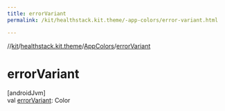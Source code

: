 ```yaml
---
title: errorVariant
permalink: /kit/healthstack.kit.theme/-app-colors/error-variant.html

---
```

//[kit](../../../index.html)/[healthstack.kit.theme](../index.html)/[AppColors](index.html)/[errorVariant](error-variant.html)



# errorVariant



[androidJvm]\
val [errorVariant](error-variant.html): Color




